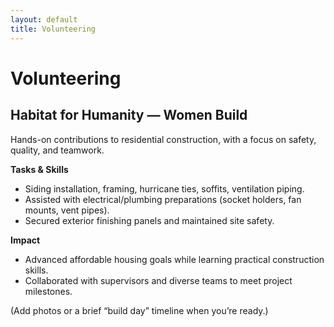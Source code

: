 ```yaml
---
layout: default
title: Volunteering
---
```


# Volunteering

## Habitat for Humanity — Women Build
Hands-on contributions to residential construction, with a focus on safety, quality, and teamwork.

**Tasks & Skills**
- Siding installation, framing, hurricane ties, soffits, ventilation piping.  
- Assisted with electrical/plumbing preparations (socket holders, fan mounts, vent pipes).  
- Secured exterior finishing panels and maintained site safety.

**Impact**
- Advanced affordable housing goals while learning practical construction skills.  
- Collaborated with supervisors and diverse teams to meet project milestones.

(Add photos or a brief “build day” timeline when you’re ready.)
